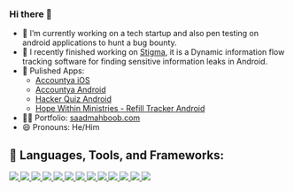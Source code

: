 ### Hi there 👋

- 🔭 I’m currently working on a tech startup and also pen testing on android applications to hunt a bug bounty.
- 🔐 I recently finished working on <a href="https://github.com/fmresearchnovak/stigma" target="_blank">Stigma</a>, it is a Dynamic information flow tracking software for finding sensitive information leaks in Android.
- 📱 Pulished Apps:
    - <a href="https://apps.apple.com/us/app/accountya/id1517712561">Accountya iOS</a>
    - <a href="https://play.google.com/store/apps/details?id=com.fandm.saad.accountya">Accountya Android</a>
    - <a href="https://play.google.com/store/apps/details?id=com.fandm.saad.hackerquiz">Hacker Quiz Android</a>
    - <a href="https://play.google.com/store/apps/details?id=com.hopewithinministries.hopewithin">Hope Within Ministries - Refill Tracker Android</a>
- 👨‍💻 Portfolio: <a href="https://saadmahboob.com/" target="_blank">saadmahboob.com</a>
- 😄 Pronouns: He/Him

## 🚀 Languages, Tools, and Frameworks:

<p align="left"> 
    <a href="" target="_blank"> <img src="https://img.icons8.com/doodle/48/000000/android--v1.png"/> </a> 
    <a href="" target="_blank"> <img src="https://img.icons8.com/ios-filled/50/000000/ios-logo.png"/> </a> 
    <a href="" target="_blank"> <img src="https://img.icons8.com/color/48/000000/flutter.png"/> </a>
    <a href="" target="_blank"> <img src="https://img.icons8.com/color/48/c-plus-plus-logo.png"/> </a>     
    <a href="" target="_blank"> <img src="https://img.icons8.com/color/48/000000/python.png"/> </a> 
    <a href="" target="_blank"> <img src="https://img.icons8.com/color/48/000000/java.png"/> </a> 
    <a href="" target="_blank"> <img src="https://img.icons8.com/color/48/000000/django.png"/> </a>
    <a href="" target="_blank"> <img src="https://img.icons8.com/color/48/000000/react-native.png"/> </a>
    <a href="" target="_blank"> <img src="https://img.icons8.com/color/48/000000/html-5.png"/> </a> 
    <a href="" target="_blank"> <img src="https://img.icons8.com/color/48/000000/css3.png"/> </a> 
    <a href="" target="_blank"> <img src="https://img.icons8.com/color/48/000000/bootstrap.png"/> </a> 
    <a href="" target="_blank"> <img src="https://img.icons8.com/color/48/000000/nodejs.png"/> </a> 
    <a href="" target="_blank"> <img src="https://img.icons8.com/color/48/000000/firebase.png"/> </a> 
</p>

<!-- [![React Badge](https://img.shields.io/badge/-React-61DBFB?style=for-the-badge&labelColor=black&logo=react&logoColor=61DBFB)](#)  [![Javascript Badge](https://img.shields.io/badge/-Javascript-F0DB4F?style=for-the-badge&labelColor=black&logo=javascript&logoColor=F0DB4F)](#) [![Typescript Badge](https://img.shields.io/badge/-Typescript-007acc?style=for-the-badge&labelColor=black&logo=typescript&logoColor=007acc)](#) [![Nodejs Badge](https://img.shields.io/badge/-Nodejs-3C873A?style=for-the-badge&labelColor=black&logo=node.js&logoColor=3C873A)](#) [![GraphQL Badge](https://img.shields.io/badge/-GraphQl-e535ab?style=for-the-badge&labelColor=black&logo=node.js&logoColor=e535ab)](#) -->
<!--<br/>
